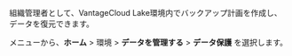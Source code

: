 組織管理者として、VantageCloud Lake環境内でバックアップ計画を作成し、データを復元できます。

メニューから、**ホーム** \> 環境 \> **データを管理する** \> **データ保護** を選択します。
